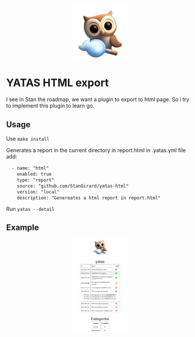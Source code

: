 <p align="center">
<img src="docs/auditory.png" alt="yatas-logo" width="30%">
<p align="center">

# YATAS HTML export

I see in Stan the roadmap, we want a plugin to export to html page.
So i try to implement this plugin to learn go.
## Usage
Use ```make install```

Generates a report in the current directory in report.html
in .yatas.yml file add:
```
  - name: "html"
    enabled: true
    type: "report"
    source: "github.com/StanGirard/yatas-html"
    version: "local"
    description: "Genereates a html report in report.html"
```

Run ```yatas --detail```

## Example
<p align="center">
<img src="docs/demo-html.png" alt="yatas-logo" width="30%">
<p align="center">